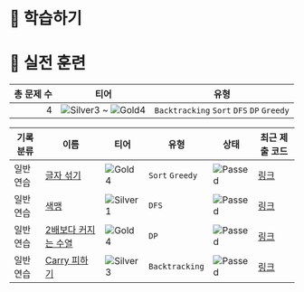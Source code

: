 # 📖 학습하기

# 🥇 실전 훈련
|총 문제 수|티어|유형|
|---:|---|---|
|4|![Silver3][s3] ~ ![Gold4][g4]|`Backtracking` `Sort` `DFS` `DP` `Greedy`|

|기록분류|이름|티어|유형|상태|최근 제출 코드|
|---|---|---|---|---|---|
|일반 연습|[글자 섞기](https://www.codetree.ai/training-field/search/problems/shuffle-letters)|![Gold4][g4]|`Sort` `Greedy`|![Passed][passed]|[링크](https://github.com/Endura0535/codetree-TILs/blob/main/240825/%EA%B8%80%EC%9E%90%20%EC%84%9E%EA%B8%B0/shuffle-letters.java)|
|일반 연습|[색맹](https://www.codetree.ai/training-field/search/problems/color-blindness)|![Silver1][s1]|`DFS`|![Passed][passed]|[링크](https://github.com/Endura0535/codetree-TILs/blob/main/240825/%EC%83%89%EB%A7%B9/color-blindness.java)|
|일반 연습|[2배보다 커지는 수열](https://www.codetree.ai/training-field/search/problems/a-sequence-greater-than-twice)|![Gold4][g4]|`DP`|![Passed][passed]|[링크](https://github.com/Endura0535/codetree-TILs/blob/main/240825/2%EB%B0%B0%EB%B3%B4%EB%8B%A4%20%EC%BB%A4%EC%A7%80%EB%8A%94%20%EC%88%98%EC%97%B4/a-sequence-greater-than-twice.java)|
|일반 연습|[Carry 피하기](https://www.codetree.ai/training-field/search/problems/escaping-carry)|![Silver3][s3]|`Backtracking`|![Passed][passed]|[링크](https://github.com/Endura0535/codetree-TILs/blob/main/240825/Carry%20%ED%94%BC%ED%95%98%EA%B8%B0/escaping-carry.java)|










[b5]: https://img.shields.io/badge/Bronze_5-%235D3E31.svg
[b4]: https://img.shields.io/badge/Bronze_4-%235D3E31.svg
[b3]: https://img.shields.io/badge/Bronze_3-%235D3E31.svg
[b2]: https://img.shields.io/badge/Bronze_2-%235D3E31.svg
[b1]: https://img.shields.io/badge/Bronze_1-%235D3E31.svg
[s5]: https://img.shields.io/badge/Silver_5-%23394960.svg
[s4]: https://img.shields.io/badge/Silver_4-%23394960.svg
[s3]: https://img.shields.io/badge/Silver_3-%23394960.svg
[s2]: https://img.shields.io/badge/Silver_2-%23394960.svg
[s1]: https://img.shields.io/badge/Silver_1-%23394960.svg
[g5]: https://img.shields.io/badge/Gold_5-%23FFC433.svg
[g4]: https://img.shields.io/badge/Gold_4-%23FFC433.svg
[g3]: https://img.shields.io/badge/Gold_3-%23FFC433.svg
[g2]: https://img.shields.io/badge/Gold_2-%23FFC433.svg
[g1]: https://img.shields.io/badge/Gold_1-%23FFC433.svg
[p5]: https://img.shields.io/badge/Platinum_5-%2376DDD8.svg
[p4]: https://img.shields.io/badge/Platinum_4-%2376DDD8.svg
[p3]: https://img.shields.io/badge/Platinum_3-%2376DDD8.svg
[p2]: https://img.shields.io/badge/Platinum_2-%2376DDD8.svg
[p1]: https://img.shields.io/badge/Platinum_1-%2376DDD8.svg
[passed]: https://img.shields.io/badge/Passed-%23009D27.svg
[failed]: https://img.shields.io/badge/Failed-%23D24D57.svg
[easy]: https://img.shields.io/badge/쉬움-%235cb85c.svg?for-the-badge
[medium]: https://img.shields.io/badge/보통-%23FFC433.svg?for-the-badge
[hard]: https://img.shields.io/badge/어려움-%23D24D57.svg?for-the-badge